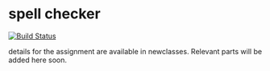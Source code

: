# spell checker 
[![Build Status](https://travis-ci.org/prasantadh/AppSecAssignment1.svg?branch=master)](https://travis-ci.org/prasantadh/AppSecAssignment1)

details for the assignment are available in newclasses. Relevant parts will be added here soon.
